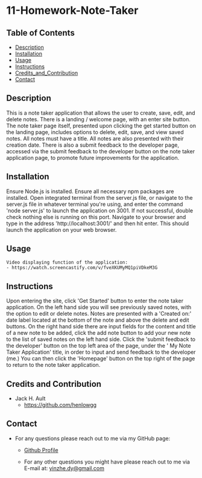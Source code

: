 # 11-Homework-Note-Taker

## Table of Contents

- [Description](#description)
- [Installation](#installation)
- [Usage](#usage)
- [Instructions](#instructions)
- [Credits_and_Contribution](#Credits_and_Contribution)
- [Contact](#contact)

## Description

  This is a note taker application that allows the user to create, save, edit, and delete notes. There is a landing / welcome page, with an enter site button. The note taker page itself, presented upon clicking the get started button on the landing page, includes options to delete, edit, save, and view saved notes. All notes must have a title. All notes are also presented with their creation date. There is also a submit feedback to the developer page, accessed via the submit feedback to the developer button on the note taker application page, to promote future improvements for the application. 


## Installation

  Ensure Node.js is installed. Ensure all necessary npm packages are installed. Open integrated terminal from the server.js file, or navigate to the server.js file in whatever terminal you're using, and enter the command 'node server.js' to launch the application on 3001. If not successful, double check nothing else is running on this port. Navigate to your browser and type in the address 'http://localhost:3001/' and then hit enter. This should launch the application on your web browser.

## Usage
    Video displaying function of the application:
    - https://watch.screencastify.com/v/fveXKUMyMQ1piVDkeM3G

## Instructions

  Upon entering the site, click 'Get Started' button to enter the note taker application. On the left hand side you will see previously saved notes, with the option to edit or delete notes. Notes are presented with a 'Created on:' date label located at the bottom of the note and above the delete and edit buttons. On the right hand side there are input fields for the content and title of a new note to be added, click the add note button to add your new note to the list of saved notes on the left hand side. Click the 'submit feedback to the developer' button on the top left area of the page, under the ' My Note Taker Application' title, in order to input and send feedback to the developer (me.) You can then click the 'Homepage' button on the top right of the page to return to the note taker application.


## Credits and Contribution

 - Jack H. Ault
    - https://github.com/henlowgg


## Contact

 - For any questions please reach out to me via my GitHub page:

    - [Github Profile](https://github.com/yinzhedy)

    - For any other questions you might have please reach out to me via E-mail at: yinzhe.dy@gmail.com